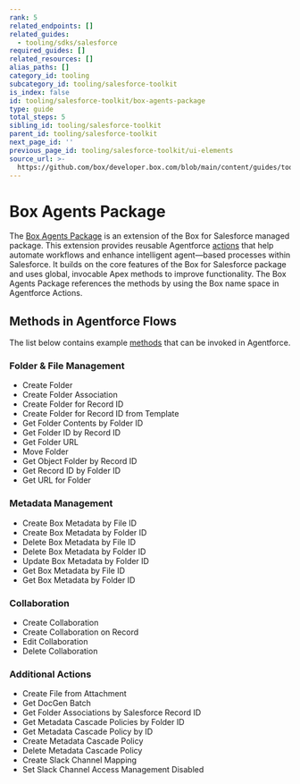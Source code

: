 ```yaml
---
rank: 5
related_endpoints: []
related_guides:
  - tooling/sdks/salesforce
required_guides: []
related_resources: []
alias_paths: []
category_id: tooling
subcategory_id: tooling/salesforce-toolkit
is_index: false
id: tooling/salesforce-toolkit/box-agents-package
type: guide
total_steps: 5
sibling_id: tooling/salesforce-toolkit
parent_id: tooling/salesforce-toolkit
next_page_id: ''
previous_page_id: tooling/salesforce-toolkit/ui-elements
source_url: >-
  https://github.com/box/developer.box.com/blob/main/content/guides/tooling/salesforce-toolkit/box-agents-package.md
---
```

# Box Agents Package

The [Box Agents Package][agentforce] is an extension of the Box for Salesforce managed
package. This extension provides reusable Agentforce [actions][actions] that
help automate workflows and enhance intelligent agent—based processes within
Salesforce.
It builds on the core features of the Box for Salesforce package and uses
global, invocable Apex methods to improve functionality. The Box Agents Package
references the methods by using the Box name space in Agentforce Actions.

## Methods in Agentforce Flows

The list below contains example [methods][methods] that can be invoked in
Agentforce.

### Folder & File Management

* Create Folder
* Create Folder Association
* Create Folder for Record ID
* Create Folder for Record ID from Template
* Get Folder Contents by Folder ID
* Get Folder ID by Record ID
* Get Folder URL
* Move Folder
* Get Object Folder by Record ID
* Get Record ID by Folder ID
* Get URL for Folder

### Metadata Management

* Create Box Metadata by File ID
* Create Box Metadata by Folder ID
* Delete Box Metadata by File ID
* Delete Box Metadata by Folder ID
* Update Box Metadata by Folder ID
* Get Box Metadata by File ID
* Get Box Metadata by Folder ID

### Collaboration

* Create Collaboration
* Create Collaboration on Record
* Edit Collaboration
* Delete Collaboration

### Additional Actions

<!--alex ignore -->

* Create File from Attachment
* Get DocGen Batch
* Get Folder Associations by Salesforce Record ID
* Get Metadata Cascade Policies by Folder ID
* Get Metadata Cascade Policy by ID
* Create Metadata Cascade Policy
* Delete Metadata Cascade Policy
* Create Slack Channel Mapping
* Set Slack Channel Access Management Disabled
<!--alex enable -->

[agentforce]: https://support.box.com/hc/en-us/articles/40370228349331-Installing-Box-for-Agentforce
[methods]: g://tooling/salesforce-toolkit/methods
[actions]: g://tooling/salesforce-toolkit/flow-actions